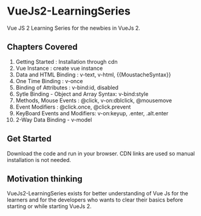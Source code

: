 # VueJs2-LearningSeries
Vue JS 2 Learning Series for the newbies in VueJs 2.

## Chapters Covered
1. Getting Started : Installation through cdn
2. Vue Instance : create vue instance
3. Data and HTML Binding : v-text, v-html, {{MoustacheSyntax}}
4. One Time Binding : v-once
5. Binding of Attributes : v-bind:id, disabled
6. Sytle Binding - Object and Array Syntax: v-bind:style
7. Methods, Mouse Events : @click, v-on:dblclick, @mousemove
8. Event Modifiers : @click.once, @click.prevent
9. KeyBoard Events and Modifiers: v-on:keyup, .enter, .alt.enter
10. 2-Way Data Binding - v-model

## Get Started
Download the code and run in your browser. CDN links are used so manual installation is not needed.

## Motivation  thinking
VueJs2-LearningSeries exists for better understanding of Vue Js for the learners and for the developers who wants to clear their basics before starting or while starting VueJs 2.

